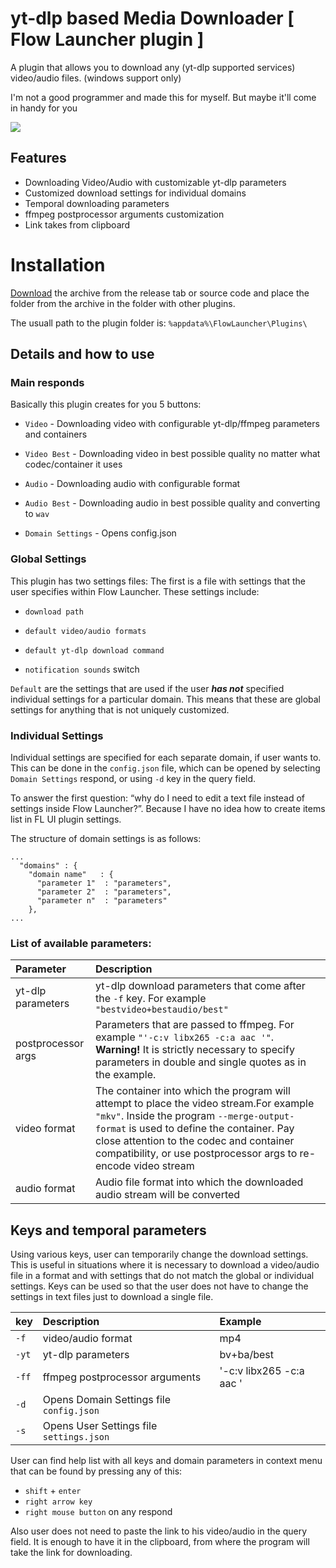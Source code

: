 # yt-dlp based Media Downloader [ Flow Launcher plugin ]
A plugin that allows you to download any (yt-dlp supported services) video/audio files. (windows support only)

I'm not a good programmer and made this for myself. But maybe it'll come in handy for you

![](https://github.com/user-attachments/assets/69a2cce5-21ba-421b-a641-8f4cd417f9b4)

## Features

- Downloading Video/Audio with customizable yt-dlp parameters
- Customized download settings for individual domains
- Temporal downloading parameters
- ffmpeg postprocessor arguments customization
- Link takes from clipboard

# Installation
[Download](https://github.com/Woysful/Media-Downloader/releases/latest/download/Media-Downloader.zip) the archive from the release tab or source code and place the folder from the archive in the folder with other plugins.

The usuall path to the plugin folder is: `%appdata%\FlowLauncher\Plugins\`

## Details and how to use
### Main responds
Basically this plugin creates for you 5 buttons:

- `Video` - Downloading video with configurable yt-dlp/ffmpeg parameters and containers

- `Video Best`  - Downloading video in best possible quality no matter what codec/container it uses

- `Audio` - Downloading audio with configurable format

- `Audio Best` - Downloading audio in best possible quality and converting to `wav`

- `Domain Settings` - Opens config.json

### Global Settings
This plugin has two settings files:
The first is a file with settings that the user specifies within Flow Launcher.
These settings include:
- `download path`

- `default video/audio formats`

- `default yt-dlp download command`

- `notification sounds` switch

`Default` are the settings that are used if the user _**has not**_ specified individual settings for a particular domain. This means that these are global settings for anything that is not uniquely customized.

### Individual Settings
Individual settings are specified for each separate domain, if user wants to. This can be done in the `config.json` file, which can be opened by selecting `Domain Settings` respond, or using `-d` key in the query field.

To answer the first question: “why do I need to edit a text file instead of settings inside Flow Launcher?”.
Because I have no idea how to create items list in FL UI plugin settings.

The structure of domain settings is as follows:
```
...
  "domains" : {
    "domain name"   : {
      "parameter 1"  : "parameters",
      "parameter 2"  : "parameters",
      "parameter n"  : "parameters"
    },
...
```
### List of available parameters:
| Parameter           | Description                                                                                                                                                                                                                                 |
| :------------------ | :------------------------------------------------------------------------------------------------------------------------------------------------------------------------------------------------------------------------------------------ |
| yt-dlp parameters   | yt-dlp download parameters that come after the `-f` key. For example `"bestvideo+bestaudio/best"`                                                                                                                                           |
| postprocessor args  | Parameters that are passed to ffmpeg. For example `"'-c:v libx265 -c:a aac '"`. **Warning!** It is strictly necessary to specify parameters in double and single quotes as in the example.                                                  |
| video format        | The container into which the program will attempt to place the video stream.For example `"mkv"`. Inside the program `--merge-output-format` is used to define the container. Pay close attention to the codec and container compatibility, or use postprocessor args to re-encode video stream |
| audio format        | Audio file format into which the downloaded audio stream will be converted                                                                                                                                                                  |

## Keys and temporal parameters
Using various keys, user can temporarily change the download settings.
This is useful in situations where it is necessary to download a video/audio file in a format and with settings that do not match the global or individual settings.
Keys can be used so that the user does not have to change the settings in text files just to download a single file.

| key  | Description                              | Example                 |
|:-----|:-----------------------------------------|:------------------------|
|`-f`  | video/audio format                       | mp4                     |
|`-yt` | yt-dlp parameters                        | bv+ba/best              |
|`-ff` | ffmpeg postprocessor arguments           | '-c:v libx265 -c:a aac '|
|`-d`  | Opens Domain Settings file `config.json` |                         |
|`-s`  | Opens User Settings file `settings.json` |                         |

User can find help list with all keys and domain parameters in context menu that can be found by pressing any of this:
- `shift` + `enter`
- `right arrow key`
- `right mouse button` on any respond

Also user does not need to paste the link to his video/audio in the query field. It is enough to have it in the clipboard, from where the program will take the link for downloading.

